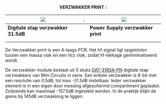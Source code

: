 <b> <p align="center"> VERZWAKKER PRINT :</p></b>

<a href= "https://github.com/costonisp/Meetzender/blob/master/documentation/verzwakker_print/Attenuator.jpg"><img src= "https://github.com/costonisp/Meetzender/blob/master/documentation/verzwakker_print/AttenuatorTN.jpg"></a> | . | <a href= "https://github.com/costonisp/Meetzender/blob/master/documentation/verzwakker_print/AttenuatorPower.jpg"><img src= "https://github.com/costonisp/Meetzender/blob/master/documentation/verzwakker_print/AttenuatorPowerTN.jpg" ></a>
--------------------------------------------- | --- |  --------------------------------------------
**Digitale stap verzwakker 31.5dB** |  | **Power Supply verzwakker print**
|  | 
|  |


De Verzwakker print is een 4-laags PCB. 
Het hf-signal ligt opgesloten tussen een massa vlak en een Vcc vlak, zodat hf-lekkage geminimaliseerd wordt.
  
De verzwakker module bestaat uit 5 stuks <a href= "https://github.com/costonisp/Meetzender/blob/master/documentation/verzwakker_print/DAT-31R5A-PN.pdf">DAT-31R5A-PN</a> digitale stap verzwakkers van Mini Circuits in serie. Een enkele verzwakker is 6-bit met een resolutie van 0.5dB, tot max -31.5dB instelbaar. Ieder verzwakker element is in een eigen door messing afgeschermd compartiment geplaatst. Zodoende kan maximaal -157.5dB ingesteld worden. In de praktijk blijkt de grens bij 145dB verzwakking te liggen.
